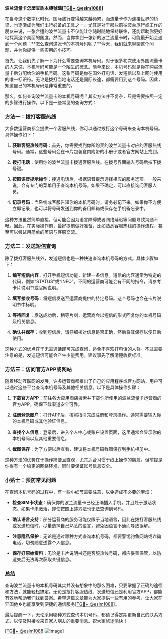 **波兰流量卡怎麽查詢本機號碼[[TG💪+ @esim1088](https://t.me/s/esim1088)]**

在当今这个数字化时代，国际旅行变得越来越频繁，而流量卡作为连接世界的桥梁，也逐渐成为我们出行必备的工具之一。尤其是对于那些前往波兰旅行或工作的朋友来说，一张合适的波兰流量卡不仅能让你随时随地保持联络，还能帮助你更好地探索这个美丽的国度。然而，当你拿到一张新的波兰流量卡时，可能最开始会遇到一个问题：**怎么查询这张卡的本机号码呢？**今天，我们就来聊聊这个问题，并为你提供一些实用的小技巧。

首先，让我们先了解一下为什么需要查询本机号码。对于很多初次使用外国流量卡的人来说，本机号码可能是一个陌生的概念。简单来说，本机号码就是你在购买流量卡后分配给你的手机号码。这张号码是你在国外打电话、发短信以及上网时使用的唯一标识符。无论是拨打当地电话还是国际长途，都需要用到这个号码。因此，知道自己的本机号码是非常重要的。

那么，如何查询波兰流量卡的本机号码呢？其实方法并不复杂，只是需要按照一定的步骤进行操作。以下是一些常见的查询方式：

### 方法一：拨打客服热线

大多数运营商都会提供一个客服热线，你可以通过拨打这个号码来查询本机号码。具体操作如下：

1. **获取客服热线号码**：首先，你需要找到你所购买的波兰流量卡对应的客服热线号码。通常，这些号码会在卡片包装盒内附带的小册子或者官方网站上找到。
   
2. **拨打电话**：使用你的波兰流量卡拨通客服热线。在拨号界面输入号码后按下拨号键。

3. **按照语音提示操作**：接通电话后，根据语音提示选择相应的服务选项。一般来说，会有专门的菜单用于查询本机号码。如果不确定，可以直接询问客服人员。

4. **记录号码**：当系统或客服告知你的本机号码时，请务必记下来。如果你不方便立即记录，也可以将号码发送到你的备用邮箱或保存在手机备忘录中。

这种方法虽然简单直接，但可能会因为语言障碍或者网络延迟等问题导致沟通不畅。因此，在实际操作前，最好提前做好准备，比如熟悉客服热线的操作流程，甚至可以尝试用简单的英语与客服交流。

### 方法二：发送短信查询

除了拨打客服热线外，发送短信也是一种快速查询本机号码的方式。具体步骤如下：

1. **编写短信内容**：打开手机短信功能，新建一条信息。短信的内容通常为特定的代码，例如“STATUS”或“INFO”。不同的运营商可能会有不同的指令，请参考卡片说明书或官网说明。

2. **填写接收号码**：将短信发送至运营商提供的特定号码。这个号码也会在卡片说明书中标明。

3. **等待回复**：发送成功后，稍等片刻，运营商会以短信的形式回复你的本机号码及相关信息。

4. **确认并保存**：收到短信后，请仔细核对信息是否正确，然后将其保存以便日后使用。

这种方式的优点在于无需通话即可完成查询，适合不喜欢打电话的人群。不过需要注意的是，发送短信可能会产生少量费用，建议事先了解清楚收费标准。

### 方法三：访问官方APP或网站

随着移动互联网的发展，许多运营商都推出了自己的应用程序或官方网站，用户可以通过这些平台查询本机号码及其他相关信息。以下是具体操作步骤：

1. **下载官方APP**：前往各大应用商店搜索并下载你所使用的波兰流量卡运营商的官方APP。确保下载渠道安全可靠。

2. **注册登录账户**：打开APP后，按照指引完成注册和登录操作。通常需要输入你的本机号码或其他验证信息。

3. **查找个人信息**：登录后，进入个人中心或账户设置页面，这里通常会显示你的本机号码以及其他重要信息。

4. **截图保存**：为了方便以后查看，建议将本机号码截图保存到手机相册中。

这种方法的优势在于操作简便且直观，尤其适合习惯于线上操作的朋友。但前提是你得有一个稳定的网络环境，同时要保证账号信息安全。

### 小贴士：预防常见问题

在查询本机号码的过程中，有一些小细节需要注意，以免造成不必要的麻烦：

- **检查SIM卡状态**：确保你的波兰流量卡已经正确插入手机，并且处于激活状态。如果卡未激活，即使按照上述方法也无法查询到号码。
  
- **确认语言支持**：部分运营商的服务可能仅限于当地语言，因此在拨打客服热线或发送短信时，尽量选择自己熟悉的语言，避免因语言不通而导致误解。

- **注意隐私保护**：无论是通过哪种方式查询本机号码，都要警惕钓鱼网站或诈骗电话，切勿随意透露个人信息。

- **保存好原始资料**：无论是卡片说明书还是客服热线号码，都应妥善保管，以防遗失后无法再次获取关键信息。

### 总结

查询波兰流量卡的本机号码其实并没有想象中的那么困难，只要掌握了正确的途径和方法，就能轻松搞定。无论是拨打客服热线、发送短信还是利用官方APP，都能有效地帮助我们找到答案。希望这篇文章能为大家提供一些有用的参考，让大家在异国他乡也能享受到便捷的通信服务[[TG💪+ @esim1088](https://t.me/s/esim1088)]。

最后提醒一下，无论采用哪种方式查询本机号码，都请记得定期更新自己的联系方式，以便及时接收来自家人朋友的重要消息。祝大家旅途愉快！

[[TG💪+ @esim1088](https://t.me/s/esim1088) ![Image](https://i.postimg.cc/4NQfJmqS/Snipaste-2025-05-13-00-14-12.png)]